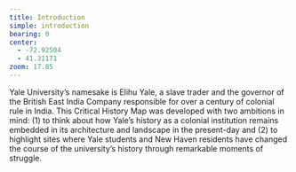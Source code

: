 ```yaml
---
title: Introduction
simple: introduction
bearing: 0
center:
  - -72.92504
  - 41.31171
zoom: 17.85
---
```


Yale University’s namesake is Elihu Yale, a slave trader and the governor of the British East India Company responsible for over a century of colonial rule in India. This Critical History Map was developed with two ambitions in mind: (1) to think about how Yale’s history as a colonial institution remains embedded in its architecture and landscape in the present-day and (2) to highlight sites where Yale students and New Haven residents have changed the course of the university’s history through remarkable moments of struggle.
